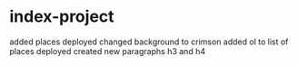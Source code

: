 # index-project
added places deployed changed background to crimson added ol to list of places deployed
created new paragraphs h3 and h4
